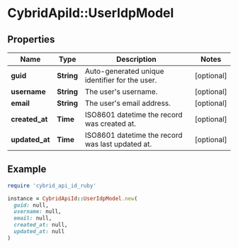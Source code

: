 # CybridApiId::UserIdpModel

## Properties

| Name | Type | Description | Notes |
| ---- | ---- | ----------- | ----- |
| **guid** | **String** | Auto-generated unique identifier for the user. | [optional] |
| **username** | **String** | The user&#39;s username. | [optional] |
| **email** | **String** | The user&#39;s email address. | [optional] |
| **created_at** | **Time** | ISO8601 datetime the record was created at. | [optional] |
| **updated_at** | **Time** | ISO8601 datetime the record was last updated at. | [optional] |

## Example

```ruby
require 'cybrid_api_id_ruby'

instance = CybridApiId::UserIdpModel.new(
  guid: null,
  username: null,
  email: null,
  created_at: null,
  updated_at: null
)
```


